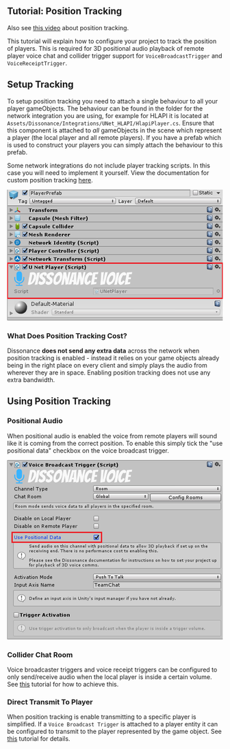 ## Tutorial: Position Tracking

Also see [this video](https://youtu.be/HXMYDbuLwVI?t=1179) about position tracking.

This tutorial will explain how to configure your project to track the position of players. This is required for 3D positional audio playback of remote player voice chat and collider trigger support for `VoiceBroadcastTrigger` and `VoiceReceiptTrigger`.

## Setup Tracking

To setup position tracking you need to attach a single behaviour to all your player gameObjects. The behaviour can be found in the folder for the network integration you are using, for example for HLAPI it is located at `Assets/Dissonance/Integrations/UNet_HLAPI/HlapiPlayer.cs`. Ensure that this component is attached to *all* gameObjects in the scene which represent a player (the local player and all remote players). If you have a prefab which is used to construct your players you can simply attach the behaviour to this prefab.

Some network integrations do not include player tracking scripts. In this case you will need to implement it yourself. View the documentation for custom position tracking [here](Custom-Position-Tracking.md).
 
![A Player Prefab with position tracking behaviour added](../images/PlayerPrefab_PositionalAudio.png)

### What Does Position Tracking Cost?

Dissonance **does not send any extra data** across the network when position tracking is enabled - instead it relies on your game objects already being in the right place on every client and simply plays the audio from wherever they are in space. Enabling position tracking does not use any extra bandwidth.

## Using Position Tracking 

### Positional Audio

When positional audio is enabled the voice from remote players will sound like it is coming from the correct position. To enable this simply tick the "use positional data" checkbox on the voice broadcast trigger.

![A broadcast trigger with positional audio enabled](../images/VoiceBroadcastTrigger_Positional.png)

### Collider Chat Room

Voice broadcaster triggers and voice receipt triggers can be configured to only send/receive audio when the local player is inside a certain volume. See [this](Collider-Chat-Room.md) tutorial for how to achieve this.

### Direct Transmit To Player

When position tracking is enable transmitting to a specific player is simplified. If a `Voice Broadcast Trigger` is attached to a player entity it can be configured to transmit to the player represented by the game object. See [this](Direct-Player-Transmit.md) tutorial for details.

